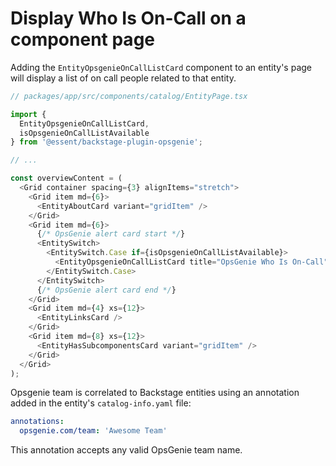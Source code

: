 # Display Who Is On-Call on a component page

Adding the `EntityOpsgenieOnCallListCard` component to an entity's page will display a list of on call people related to that entity.

```ts
// packages/app/src/components/catalog/EntityPage.tsx

import {
  EntityOpsgenieOnCallListCard,
  isOpsgenieOnCallListAvailable
} from '@essent/backstage-plugin-opsgenie';

// ...

const overviewContent = (
  <Grid container spacing={3} alignItems="stretch">
    <Grid item md={6}>
      <EntityAboutCard variant="gridItem" />
    </Grid>
    <Grid item md={6}>
      {/* OpsGenie alert card start */}
      <EntitySwitch>
        <EntitySwitch.Case if={isOpsgenieOnCallListAvailable}>
          <EntityOpsgenieOnCallListCard title="OpsGenie Who Is On-Call"/>
        </EntitySwitch.Case>
      </EntitySwitch>
      {/* OpsGenie alert card end */}
    </Grid>
    <Grid item md={4} xs={12}>
      <EntityLinksCard />
    </Grid>
    <Grid item md={8} xs={12}>
      <EntityHasSubcomponentsCard variant="gridItem" />
    </Grid>
  </Grid>
);
```

Opsgenie team is correlated to Backstage entities using an annotation added in the entity's `catalog-info.yaml` file:

```yml
annotations:
  opsgenie.com/team: 'Awesome Team'
```

This annotation accepts any valid OpsGenie team name.
